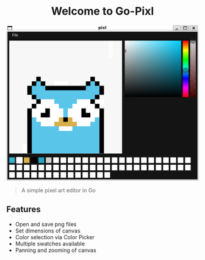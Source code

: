 <h1 style="text-align: center;"> Welcome to Go-Pixl </h1>

![Go-Pixl Editor](assets/go-pixl-screenshot.png)

> A simple pixel art editor in Go

## Features

- Open and save png files
- Set dimensions of canvas
- Color selection via Color Picker
- Multiple swatches available
- Panning and zooming of canvas
